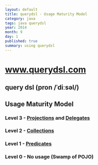 ```yaml
---
layout: default
title: querydsl - Usage Maturity Model
category: java
tags: java querydsl
year: 2014
month: 9
day: 1
published: true
summary: using querydsl
---
```

# www.querydsl.com
## query dsl (pron /ˈdiːsəl/)

## Usage Maturity Model

### Level 3 - [Projections](https://github.com/griffio/griffio.github.io/wiki/Projections) and [Delegates](https://github.com/griffio/griffio.github.io/wiki/Delegates)
### Level 2 - [Collections](https://github.com/griffio/griffio.github.io/wiki/Collections) 
### Level 1 - [Predicates](https://github.com/griffio/griffio.github.io/wiki/Predicates)
### Level 0 - No usage (Swamp of POJO)
